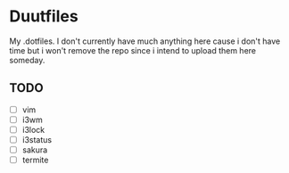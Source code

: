 # Duutfiles
My .dotfiles.
I don't currently have much anything here cause i don't have time but i won't remove the repo since i intend to upload them here someday.

## TODO
- [ ] vim 
- [ ] i3wm
- [ ] i3lock
- [ ] i3status
- [ ] sakura
- [ ] termite
